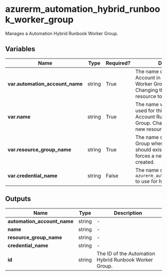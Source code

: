 # azurerm_automation_hybrid_runbook_worker_group

Manages a Automation Hybrid Runbook Worker Group.

## Variables

| Name | Type | Required? |  Description |
| ---- | ---- | --------- |  ----------- |
| **var.automation_account_name** | string | True | The name of the Automation Account in which the Runbook Worker Group is created. Changing this forces a new resource to be created. | 
| **var.name** | string | True | The name which should be used for this Automation Account Runbook Worker Group. Changing this forces a new resource to be created. | 
| **var.resource_group_name** | string | True | The name of the Resource Group where the Automation should exist. Changing this forces a new Automation to be created. | 
| **var.credential_name** | string | False | The name of resource type `azurerm_automation_credential` to use for hybrid worker. | 



## Outputs

| Name | Type | Description |
| ---- | ---- | --------- | 
| **automation_account_name** | string  | - | 
| **name** | string  | - | 
| **resource_group_name** | string  | - | 
| **credential_name** | string  | - | 
| **id** | string  | The ID of the Automation Hybrid Runbook Worker Group. | 